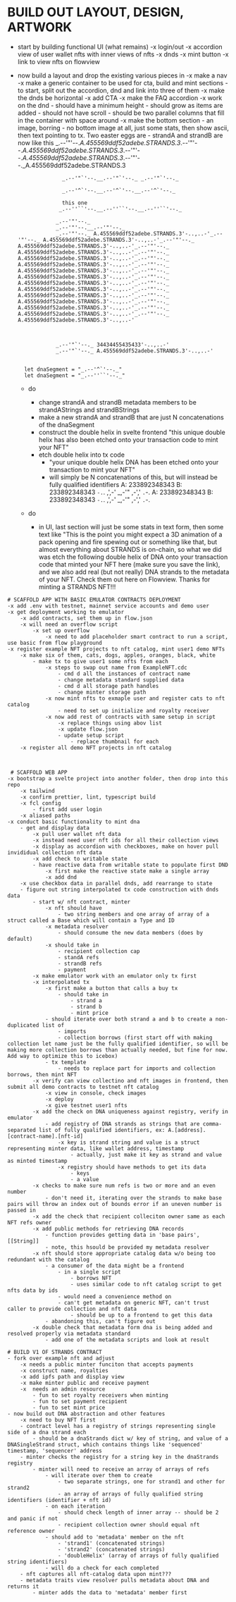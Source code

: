 # BUILD OUT LAYOUT, DESIGN, ARTWORK
- start by building functional UI (what remains)
    -x login/out
    -x accordion view of user wallet nfts with inner views of nfts
    -x dnds
    -x mint button
    -x link to view nfts on flowview
- now build a layout and drop the existing various pieces in
    -x make a nav
    -x make a generic container to be used for cta, build and mint sections
        - to start, split out the accordion, dnd and link into three of them
    -x make the dnds be horizontal
    -x add CTA
    -x make the FAQ accordion
    -x work on the dnd
        - should have a minimum height
        - should grow as items are added
        - should not have scroll
        - should be two parallel columns that fill in the container with space around
    -x make the bottom section
        - an image, borring
        - no bottom image at all, just some stats, then show ascii, then text pointing to tx. Two easter eggs are
            - strandA and strandB are now like this
                  _.--'"'--._A.455569ddf52adebe.STRANDS.3_.--'"'--._A.455569ddf52adebe.STRANDS.3_.--'"'--._A.455569ddf52adebe.STRANDS.3_.--'"'--._A.455569ddf52adebe.STRANDS.3

                    _.--'"`'--.__.--'"`'--._ _.--'"`'--._

                    _.--'^`'--.__.--'^`'--.__.--'^`'--._

                    this one
                   _.--''``'--.__.--''``'--.__.--''``'--._

                  _.--'"'--._ 
                  _.--'"'--.__.--'"'--._
                  _.--'"'--._ A.455569ddf52adebe.STRANDS.3'-..,..-'_.--'"'--._ A.455569ddf52adebe.STRANDS.3'-..,..-'_.--'"'--._ A.455569ddf52adebe.STRANDS.3'-..,..-'_.--'"'--._ A.455569ddf52adebe.STRANDS.3'-..,..-'_.--'"'--._ A.455569ddf52adebe.STRANDS.3'-..,..-'_.--'"'--._ A.455569ddf52adebe.STRANDS.3'-..,..-'_.--'"'--._ A.455569ddf52adebe.STRANDS.3'-..,..-'_.--'"'--._ A.455569ddf52adebe.STRANDS.3'-..,..-'_.--'"'--._ A.455569ddf52adebe.STRANDS.3'-..,..-'_.--'"'--._ A.455569ddf52adebe.STRANDS.3'-..,..-'_.--'"'--._ A.455569ddf52adebe.STRANDS.3'-..,..-'_.--'"'--._ A.455569ddf52adebe.STRANDS.3'-..,..-'_.--'"'--._ A.455569ddf52adebe.STRANDS.3'-..,..-'_.--'"'--._ A.455569ddf52adebe.STRANDS.3'-..,..-'_.--'"'--._ A.455569ddf52adebe.STRANDS.3'-..,..-'



                  _.--'"`'--._ 34434455435433'-..,..-'
                  _.--'"`'--._ A.455569ddf52adebe.STRANDS.3'-..,..-'


        let dnaSegment = "_.--'^`'--._"
        let dnaSegment = "_.--''``'--._"


    - do
        - change strandA and strandB metadata members to be strandAStrings and strandBStrings
        - make a new strandA and strandB that are just N concatenations of the dnaSegment
        - construct the double helix in svelte frontend "this unique double helix has also been etched onto your transaction code to mint your NFT"
        - etch double helix into tx code
            - "your unique double helix DNA has been etched onto your transaction to mint your NFT"
            - will simply be N concatenations of this, but will instead be fully qualified identifiers
            A: 233892348343
B: 233892348343
 `-.`. ,',-'
    _,-'"
 ,-',' `.`-.
A: 233892348343
B: 233892348343
 `-.`. ,',-'
    _,-'"
 ,-',' `.`-.

    - do
        - in UI, last section will just be some stats in text form, then some text like "This is the point you might expect a 3D animation of a pack opening and fire spewing out or something like that, but almost everything about STRANDS is on-chain, so what we did was etch the following double helix of DNA onto your transaction code that minted your NFT here (make sure you save the link), and we also add real (but not really) DNA strands to the metadata of your NFT. Check them out here on Flowview. Thanks for minting a STRANDS NFT!!!







```
# SCAFFOLD APP WITH BASIC EMULATOR CONTRACTS DEPLOYMENT
-x add .env with testnet, mainnet service accounts and demo user
-x get deployment working to emulator
    -x add contracts, set them up in flow.json
    -x will need an overflow script
        -x set up overflow
            -x need to add placeholder smart contract to run a script, use basic from flow playground
-x register example NFT projects to nft catalog, mint user1 demo NFTs
    -x make six of them, cats, dogs, apples, oranges, black, white
        - make tx to give user1 some nfts from each
            -x steps to swap out name from ExampleNFT.cdc
                - cmd d all the instances of contract name
                - change metadata standard supplied data
                - cmd d all storage path handles
                - change minter storage path
            -x now mint nfts to exmaple user and register cats to nft catalog
                - need to set up initialize and royalty receiver
            -x now add rest of contracts with same setup in script
                -x replace things using abov list
                -x update flow.json
                - update setup script
                    - replace thumbnail for each
    -x register all demo NFT projects in nft catalog


 
 # SCAFFOLD WEB APP
-x bootstrap a svelte project into another folder, then drop into this repo
    -x tailwind
    -x confirm prettier, lint, typescript build
    -x fcl config
        - first add user login
    -x aliased paths
-x conduct basic functionality to mint dna
    - get and display data
        -x pull user wallet nft data
        -x instead need user nft ids for all their collection views
        -x display as accordion with checkboxes, make on hover pull invididual collection nft data
        -x add check to writable state
        - have reactive data from writable state to populate first DND
            -x first make the reactive state make a single array
            -x add dnd
    -x use checkbox data in parallel dnds, add rearrange to state
    - figure out string interpolated tx code construction with dnds data
        - start w/ nft contract, minter
            -x nft should have
                - two string members and one array of array of a struct called a Base which will contain a Type and ID
            -x metadata resolver
                - should consume the new data members (does by default)
            -x should take in
                - recipient collection cap
                - standA refs
                - strandB refs
                - payment
        -x make emulator work with an emulator only tx first
        -x interpolated tx
            -x first make a button that calls a buy tx
                - should take in
                    - strand a
                    - strand b
                    - mint price
            - should iterate over both strand a and b to create a non-duplicated list of
                - imports
                - collection borrows (first start off with making collection let name just be the fully qualified identifier, so will be making more collection borrows than actually needed, but fine for now. Add way to optimize this to icebox)
            - tx template
                - needs to replace part for imports and collection borrows, then mint NFT
        -x verify can view collectino and nft images in frontend, then submit all demo contracts to testnet nft catalog
            -x view in console, check images
            -x deploy
            -x give testnet user1 nfts
        -x add the check on DNA uniqueness against registry, verify in emulator
            - add registry of DNA strands as strings that are comma-separated list of fully qualified identifiers, ex: A.[address].[contract-name].[nft-id]
                -x key is strand string and value is a struct representing minter data, like wallet address, timestamp
                    - actually, just make it key as strand and value as minted timestamp
                -x registry should have methods to get its data
                    - keys
                    - a value
        -x checks to make sure num refs is two or more and an even number
            - don't need it, iterating over the strands to make base pairs will throw an index out of bounds error if an uneven number is passed in
        -x add the check that recipient colleciton owner same as each NFT refs owner
        -x add public methods for retrieving DNA records
            - function provides getting data in 'base pairs', [[String]]
            - note, this hsould be provided my metadata resolver
        -x nft should store appropriate catalog data w/o being too redundant with the catalog
            - a consumer of the data might be a frontend
                - in a single script
                    - borrows NFT
                    - uses similar code to nft catalog script to get nfts data by ids
                - would need a convenience method on 
                - can't get metadata on generic NFT, can't trust caller to provide collection and nft data
                    - should be up to a frontend to get this data
            - abandoning this, can't figure out
        -x double check that metadata form dna is being added and resolved properly via metadata standard
            - add one of the metadata scripts and look at result

# BUILD V1 OF STRANDS CONTRACT
- fork over example nft and adjust
    -x needs a public minter funciton that accepts payments
    -x construct name, royalties
    -x add ipfs path and display view
    -x make minter public and receive payment
    -x  needs an admin resource
        - fun to set royalty receivers when minting
        - fun to set payment recipient 
        - fun to set mint price
- now build out DNA abstraction and other features
    -x need to buy NFT first
    - contract level has a registry of strings representing single side of a dna strand each
        - should be a dnaStrands dict w/ key of string, and value of a DNASingleStrand struct, which contains things like 'sequenced' timestamp, 'sequencer' address
    - minter checks the registry for a string key in the dnaStrands registry
        - minter will need to receive an array of arrays of refs
            - will iterate over them to create
                - two separate strings, one for strand1 and other for strand2
                - an array of arrays of fully qualified string identifiers (identifier + nft id)
            - on each iteration 
                - should check length of inner array -- should be 2 and panic if not
                - recipient collection owner should equal nft reference owner
            - should add to 'metadata' member on the nft
                - 'strand1' (concatenated strings)
                - 'strand2' (concatenated strings)
                - 'doubleHelix' (array of arrays of fully qualified string identifiers)
            - will do a check for each completed 
    - nft captures all nft-catalog data upon mint???
    - metadata traits view resolver pulls metadata about DNA and returns it
        - minter adds the data to 'metadata' member first



